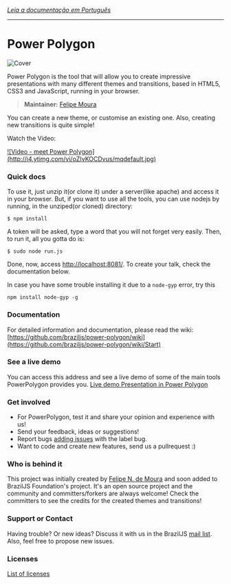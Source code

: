 *[Leia a documentação em Português](https://github.com/braziljs/power-polygon/blob/master/README-pt.md)*

---
# Power Polygon

![Cover](http://braziljs.org/img/projects/power-polygon.jpg)

Power Polygon is the tool that will allow you to create impressive presentations with many different themes and transitions, based in HTML5, CSS3 and JavaScript, running in your browser.

> **Maintainer:** [Felipe Moura](https://github.com/felipenmoura)

You can create a new theme, or customise an existing one. Also, creating new transitions is quite simple!

Watch the Video:

<a href="http://www.youtube.com/watch?v=oZIvKOCDvus" target="_blank">
![Video - meet Power Polygon](http://i4.ytimg.com/vi/oZIvKOCDvus/mqdefault.jpg)
</a>

### Quick docs
To use it, just unzip it(or clone it) under a server(like apache) and access it in your browser.
But, if you want to use all the tools, you can use nodejs by running, in the unziped(or cloned) directory:

`$ npm install`

A token will be asked, type a word that you will not forget very easily.
Then, to run it, all you gotta do is:

`$ sudo node run.js`

Done, now, access <a href='http://localhost:8081/'>http://localhost:8081/</a>.
To create your talk, check the documentation below.

In case you have some trouble installing it due to a `node-gyp` error, try this
```
npm install node-gyp -g
```

### Documentation
For detailed information and documentation, please read the wiki:
[https://github.com/braziljs/power-polygon/wiki](https://github.com/braziljs/power-polygon/wiki/Start)

### See a live demo
You can access this address and see a live demo of some of the main tools PowerPolygon provides you.
[Live demo Presentation in Power Polygon](http://felipenmoura.org/talks/meet-ppw/)

### Get involved
* For PowerPolygon, test it and share your opinion and experience with us!
* Send your feedback, ideas or suggestions!
* Report bugs [adding issues](https://github.com/braziljs/power-polygon/issues?milestone=2&state=open) with the label bug.
* Want to code and create new features, send us a pullrequest :)

### Who is behind it
This project was initially created by [Felipe N. de Moura](http://felipenmoura.org) and soon added to BrazilJS Foundation's project. It's an open source project and the community and committers/forkers are always welcome!
Check the committers to see the credits for the created themes and transitions!

### Support or Contact
Having trouble? Or new ideas? Discuss it with us in the BrazilJS [mail list](https://groups.google.com/forum/?fromgroups#!forum/braziljs-foundation). Also, feel free to propose new issues.

### Licenses

[List of licenses](https://github.com/braziljs/power-polygon/tree/master/ppw/_licenses)
